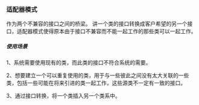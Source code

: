 ### 适配器模式

作为两个不兼容的接口之间的桥梁。 讲一个类的接口转换成客户希望的另一个接口，适配器模式使得原本由于接口不兼容而不能一起工作的那些类可以一起工作。

##### 使用场景
1、系统需要使用现有的类，而此类的接口不符合系统的需要。

2、想要建立一个可以重复使用的类，用于与一些彼此之间没有太大关联的一些类，包括一些可能在将来引进的类一起工作，这些源类不一定有一致的接口。

3、通过接口转换，将一个类插入另一个类系中。
